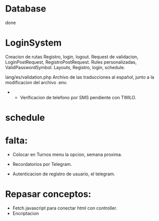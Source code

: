 # Database
done

# LoginSystem

Creacion de rutas Registro, login, logout.
Request de validacion, LoginPostRequest, RegistroPostRequest.
Rules personalizadas, ValidPasswordSymbol.
Layouts, Registro, login, schedule.

lang/es/validation.php
Archivo de las traducciones al español, junto a la modificacion del archivo .env.

- * Verificacion de telefono por SMS pendiente con TWILO.



# schedule

# falta:


- Colocar en Turnos menu la opcion, semana proxima.

- Recordatorios por Telegram.

- Autenticacion de registro de usuario, el telegram.





# Repasar conceptos:
- Fetch javascript para conectar html con controller.
- Encriptacion
